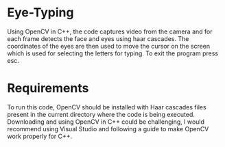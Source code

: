 # Eye-Typing
Using OpenCV in C++, the code captures video from the camera and for each frame detects the face and eyes using haar cascades. The coordinates of the eyes are then used to move the cursor on the screen which is used for selecting the letters for typing. To exit the program press esc.

# Requirements
To run this code, OpenCV should be installed with Haar cascades files present in the current directory where the code is being executed. Downloading and using OpenCV in C++ could be challenging, I would recommend using Visual Studio and following a guide to make OpenCV work properly for C++. 

